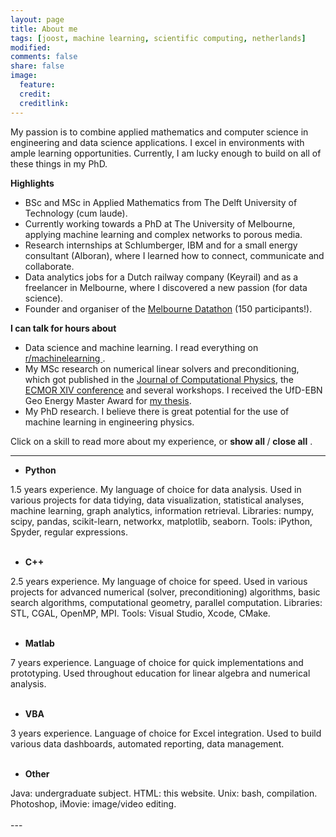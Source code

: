 ```yaml
---
layout: page
title: About me
tags: [joost, machine learning, scientific computing, netherlands]
modified: 
comments: false
share: false
image:
  feature: 
  credit: 
  creditlink: 
---
```

My passion is to combine applied mathematics and computer science in engineering and data science applications. I excel in environments with ample learning opportunities. Currently, I am lucky enough to build on all of these things in my PhD.

<b>Highlights</b><br>
- BSc and MSc in Applied Mathematics from The Delft University of Technology (cum laude).
- Currently working towards a PhD at The University of Melbourne, applying machine learning and complex networks to porous media.
- Research internships at Schlumberger, IBM and for a small energy consultant (Alboran), where I learned how to connect, communicate and collaborate.
- Data analytics jobs for a Dutch railway company (Keyrail) and as a freelancer in Melbourne, where I discovered a new passion (for data science).
- Founder and organiser of the <a href="http://www.datasciencemelbourne.com/datathon">Melbourne Datathon</a> (150 participants!).

<b>I can talk for hours about</b><br>
- Data science and machine learning. I read everything on <a href="https://www.reddit.com/r/machinelearning">r/machinelearning </a>.
- My MSc research on numerical linear solvers and preconditioning, which got published in the <a href="http://dx.doi.org/10.1016/j.jcp.2015.10.016">Journal of Computational Physics</a>, the <a href="http://dx.doi.org/10.3997/2214-4609.20141773">ECMOR XIV conference</a> and several workshops. I received the UfD-EBN Geo Energy Master Award for <a href="http://repository.tudelft.nl/view/ir/uuid:47cbb291-6b1e-4572-b384-f79a8cf7e535/">my thesis</a>.
- My PhD research. I believe there is great potential for the use of machine learning in engineering physics.

Click on a skill to read more about my experience, or 
<span style="cursor:hand; cursor:pointer" onClick="openAll()">
  <b> show all </b>
</span> 
/
<span style="cursor:hand; cursor:pointer" onClick="closeAll()">
  <b> close all</b>
</span>
. 

---
- <div onClick="openClose_skill('p1')" style="cursor:hand; cursor:pointer"><b>Python</b></div>
<div id="p1" class="texter">
  1.5 years experience. My language of choice for data analysis. Used in various projects for data tidying, data visualization, statistical analyses, machine learning, graph analytics, information retrieval. Libraries: numpy, scipy, pandas, scikit-learn, networkx, matplotlib, seaborn. Tools: iPython, Spyder, regular expressions.
<br /><br /></div>

- <div onClick="openClose_skill('p2')" style="cursor:hand; cursor:pointer"><b>C++</b></div>
<div id="p2" class="texter">
  2.5 years experience. My language of choice for speed. Used in various projects for advanced numerical (solver, preconditioning) algorithms, basic search algorithms, computational geometry, parallel computation. Libraries: STL, CGAL, OpenMP, MPI. Tools: Visual Studio, Xcode, CMake.
<br /><br /></div>
 
- <div onClick="openClose_skill('p3')" style="cursor:hand; cursor:pointer"><b>Matlab</b></div>
<div id="p3" class="texter">
  7 years experience. Language of choice for quick implementations and prototyping. Used throughout education for linear algebra and numerical analysis.
<br /><br /></div>

- <div onClick="openClose_skill('p4')" style="cursor:hand; cursor:pointer"><b>VBA</b></div>
<div id="p4" class="texter">
  3 years experience. Language of choice for Excel integration. Used to build various data dashboards, automated reporting, data management. 
<br /><br /></div>

- <div onClick="openClose_skill('p5')" style="cursor:hand; cursor:pointer"><b>Other</b></div>
<div id="p5" class="texter">
  Java: undergraduate subject. HTML: this website. Unix: bash, compilation. Photoshop, iMovie: image/video editing.
<br /><br /></div>
--- 
